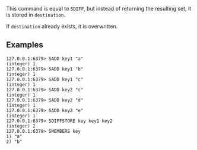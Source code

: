 This command is equal to `SDIFF`, but instead of returning the resulting set, it
is stored in `destination`.

If `destination` already exists, it is overwritten.

## Examples

```valkey-cli
127.0.0.1:6379> SADD key1 "a"
(integer) 1
127.0.0.1:6379> SADD key1 "b"
(integer) 1
127.0.0.1:6379> SADD key1 "c"
(integer) 1
127.0.0.1:6379> SADD key2 "c"
(integer) 1
127.0.0.1:6379> SADD key2 "d"
(integer) 1
127.0.0.1:6379> SADD key2 "e"
(integer) 1
127.0.0.1:6379> SDIFFSTORE key key1 key2
(integer) 2
127.0.0.1:6379> SMEMBERS key
1) "a"
2) "b"
```
